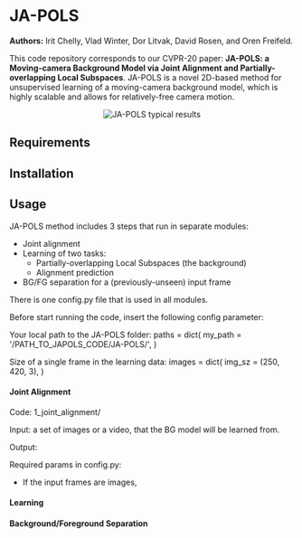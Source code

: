 

# JA-POLS

**Authors:** Irit Chelly, Vlad Winter, Dor Litvak, David Rosen, and Oren Freifeld.

This code repository corresponds to our CVPR-20 paper: **JA-POLS: a Moving-camera Background Model via Joint Alignment and Partially-overlapping Local Subspaces**.
JA-POLS is a novel 2D-based method for unsupervised learning of a moving-camera background model, which is highly scalable and allows for relatively-free camera motion.
<br>
<p align="center">
<img src="https://drive.google.com/drive/folders/1fnME3gYM-WvwGps08tWT00ZT6VlWBxfz?ths=true" alt="JA-POLS typical results">
</p>

## Requirements

## Installation

## Usage
JA-POLS method includes 3 steps that run in separate modules:
- Joint alignment
- Learning of two tasks:
    - Partially-overlapping Local Subspaces (the background)
    - Alignment prediction
- BG/FG separation for a (previously-unseen) input frame 

There is one config.py file that is used in all modules. 

Before start running the code, insert the following config parameter:

Your local path to the JA-POLS folder:
paths = dict(
    my_path = '/PATH_TO_JAPOLS_CODE/JA-POLS/',
)

Size of a single frame in the learning data:
images = dict(
    img_sz = (250, 420, 3),
)


#### Joint Alignment
Code: 1_joint_alignment/

Input: a set of images or a video, that the BG model will be learned from.

Output:

Required params in config.py:
- If the input frames are images, 


#### Learning

#### Background/Foreground Separation
